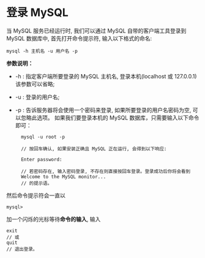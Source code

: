 # 登录 MySQL
当 MySQL 服务已经运行时, 我们可以通过 MySQL 自带的客户端工具登录到 MySQL 数据库中, 首先打开命令提示符, 输入以下格式的命名:

    mysql -h 主机名 -u 用户名 -p
    
**参数说明：**

- -h : 指定客户端所要登录的 MySQL 主机名, 登录本机(localhost 或 127.0.0.1)该参数可以省略;
- -u : 登录的用户名;
- -p : 告诉服务器将会使用一个密码来登录, 如果所要登录的用户名密码为空, 可以忽略此选项。
如果我们要登录本机的 MySQL 数据库，只需要输入以下命令即可：

        mysql -u root -p

        // 按回车确认, 如果安装正确且 MySQL 正在运行, 会得到以下响应:

        Enter password:

        // 若密码存在, 输入密码登录, 不存在则直接按回车登录。登录成功后你将会看到 
        Welcome to the MySQL monitor... 
        // 的提示语。

然后命令提示符会一直以 

    mysql> 
加一个闪烁的光标等待**命令的输入**, 输入 
    
    exit
    // 或 
    quit 
    // 退出登录。